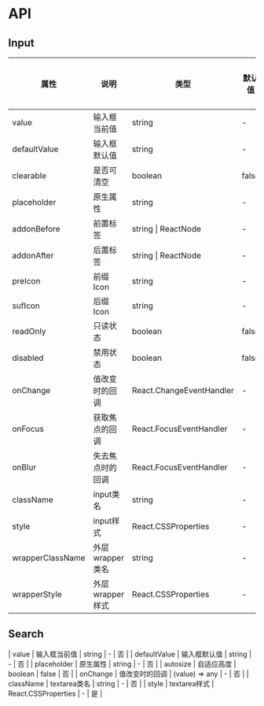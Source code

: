 # API
## Input

|    属性    |   说明   |    类型    |  默认值  | 是否必须 |
| --------- | ------- | --------- | ------- | -------  |
| value    | 输入框当前值 |  string   | -     | 否 |
| defaultValue   | 输入框默认值 |  string   | -   | 否 |
| clearable   | 是否可清空 |  boolean   | false   | 否 |
| placeholder   | 原生属性 |  string   | - | 否 |
| addonBefore    | 前置标签 |  string \| ReactNode   | -  | 否 |
| addonAfter    | 后置标签 |  string \| ReactNode   | -  | 否 |
| preIcon   | 前缀Icon |  string   | -   | 否 |
| sufIcon  | 后缀Icon |  string   | -   | 否 |
| readOnly   | 只读状态 |  boolean   | false | 否 |
| disabled    | 禁用状态 |  boolean   | false  | 否 |
| onChange   | 值改变时的回调 |  React.ChangeEventHandler   | -   | 否 |
| onFocus   | 获取焦点的回调 |  React.FocusEventHandler   | -   | 否 |
| onBlur   | 失去焦点时的回调 |  React.FocusEventHandler   | -   | 否 |
| className   | input类名 |  string   | - | 否 |
| style    | input样式 |  React.CSSProperties | -  | 是 |
| wrapperClassName   | 外层wrapper类名 |  string   | - | 否 |
| wrapperStyle    | 外层wrapper样式 |  React.CSSProperties | -  | 是 |

## Search
| value    | 输入框当前值 |  string   | -     | 否 |
| defaultValue   | 输入框默认值 |  string   | -   | 否 |
| placeholder   | 原生属性 |  string   | - | 否 |
| autosize    | 自适应高度 |  boolean   | false  | 否 |
| onChange   | 值改变时的回调 |  (value) => any  | -   | 否 |
| className   | textarea类名 |  string   | - | 否 |
| style    | textarea样式 |  React.CSSProperties | -  | 是 |
